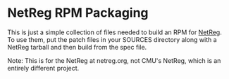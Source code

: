 NetReg RPM Packaging
====================

This is just a simple collection of files needed to build an RPM for
[NetReg](http://netreg.org).  To use them, put the patch files in your
SOURCES directory along with a NetReg tarball and then build from the
spec file.

Note: This is for the NetReg at netreg.org, not CMU's NetReg, which is an
entirely different project.
